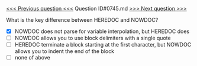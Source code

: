 [<<< Previous question <<<](0744.md)  Question ID#0745.md  [>>> Next question >>>](0746.md) 

What is the key difference between HEREDOC and NOWDOC?

- [x] NOWDOC does not parse for variable interpolation, but HEREDOC does
- [ ] NOWDOC allows you to use block delimiters with a single quote
- [ ] HEREDOC terminate a block starting at the first character, but NOWDOC allows you to indent the end of the block
- [ ] none of above
